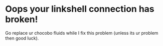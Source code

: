 # Oops your linkshell connection has broken!

Go replace ur chocobo fluids while I fix this problem (unless its ur problem then good luck).
